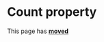 # Count property #

This page has [**moved**](https://lib-docs.delphidabbler.com/DropFiles/5/API/TPJCtrlDropFiles-Count)